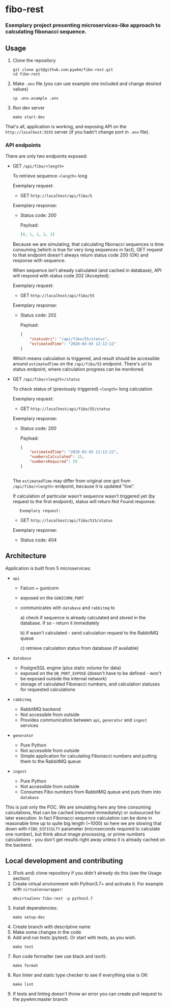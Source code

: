 # fibo-rest

### Exemplary project presenting microservices-like approach to calculating fibonacci sequence.

## Usage

1. Clone the repository
    
    ```shell script
    git clone git@github.com:pywkm/fibo-rest.git
    cd fibo-rest
    ```
1. Make `.env` file (you can use example one included and change desired values)
    
    ```shell script
    cp .env.example .env
    ```

1. Run dev server
    
    ```shell script
    make start-dev
    ```

That's all, application is working, and exposing API on the `http://localhost:5555` server
(if you hadn't change port in `.env` file).

### API endpoints
There are only two endpoints exposed:

* GET `/api/fibo/<length>`

    To retrieve sequence `<length>` long

    Exemplary request:
    * GET `http://localhost/api/fibo/5`
    
    Exemplary response:
    * Status code: 200
    
        Payload:
        ```json
        [0, 1, 1, 2, 3]
        ```
    
    Because we are simulating, that calculating fibonacci sequences is time consuming (which is true for very long
    sequences in fact), GET request to that endpoint doesn't always return status code 200 (OK) and response with sequence.

    When sequence isn't already calculated (and cached in database), API will respond with status code 202 (Accepted):

    Exemplary request:
    * GET `http://localhost/api/fibo/55`
    
    Exemplary response:
    * Status code: 202
    
        Payload:
        ```json
        {
            "statusUri": "/api/fibo/55/status",
            "estimatedTime": "2020-03-03 12:12:12"
        }
        ```
     Which means calculation is triggered, and result should be accessible around `estimatedTime` on the `/api/fibo/55`
     endpoint. There's url to status endpoint, where calculation progress can be monitored.

* GET `/api/fibo/<length>/status`

    To check status of (previously triggered) `<length>` long calculation

    Exemplary request:
    * GET `http://localhost/api/fibo/55/status`
    
    Exemplary response:
    * Status code: 200
    
        Payload:
        ```json
        {
            "estimatedTime": "2020-03-03 12:12:22",
            "numbersCalculated": 15,
            "numbersRequired": 55
        }
     
     The `estimatedTime` may differ from original one got from `/api/fibo/<length>` endpoint, because it is updated "live".
     
     If calculation of particular wasn't sequence wasn't triggered yet (by request to the first endpoint), status will
     return Not Found response:
     
         Exemplary request:
    * GET `http://localhost/api/fibo/515/status`
    
    Exemplary response:
    * Status code: 404

## Architecture

Application is built from 5 microservices:

* `api`
    * Falcon + gunicorn
    * exposed on the `GUNICORN_PORT`
    * communicates with `database` and `rabbitmq` to
        
        a) check if sequence is already calculated and stored in the database. If so - return it immediately
        
        b) if wasn't calculated - send calculation request to the RabbitMQ queue
        
        c) retrieve calculation status from database (if available)

* `database`
    * PostgreSQL engine (plus static volume for data)
    * exposed on the `DB_PORT_EXPOSE` (doesn't have to be defined - won't be exposed outside the internal network)
    * storage of calculated Fibonacci numbers, and calculation statuses for requested calculations
    
* `rabbitmq`
    * RabbitMQ backend
    * Not accessible from outside
    * Provides communication between `api`, `generator` and `ingest` services

* `generator`
    * Pure Python
    * Not accessible from outside
    * Simple application for calculating Fibonacci numbers and putting them to the RabbitMQ queue
    
* `ingest`
    * Pure Python
    * Not accessible from outside
    * Consumes Fibo numbers from RabbitMQ queue and puts them into `database`
    
This is just only the POC. We are simulating here any time consuming calculations, that can be cached (returned immediately)
or outsourced for later execution. In fact Fibonacci sequence calculation can be done in reasonable time up to quite big length (~1000)
so here we are slowing that down with `FIBO_DIFICULTY` parameter (microseconds required to calculate one number), but think about
image processing, or prime numbers calculations - you don't get results right away unless it is already cached on the backend.


## Local development and contributing

1. (Fork and) clone repository if you didn't already do this (see the Usage section)
1. Create virtual environment with Python3.7+ and activate it. For example with `virtualenvwrapper`:
    ```shell script
    mkvirtualenv fibo-rest -p python3.7
    ```
1. Install dependencies:
    ```shell script
    make setup-dev
    ```
1. Create branch with descriptive name
1. Make some changes in the code
1. Add and run tests (pytest). Or start with tests, as you wish.
    ```shell script
    make test
    ```
1. Run code formatter (we use black and isort):
    ```shell script
    make format
    ```
1. Run linter and static type checker to see if everything else is OK:
    ```shell script
    make lint
    ```
1. If tests and linting doesn't throw an error you can create pull request to the pywkm:master branch